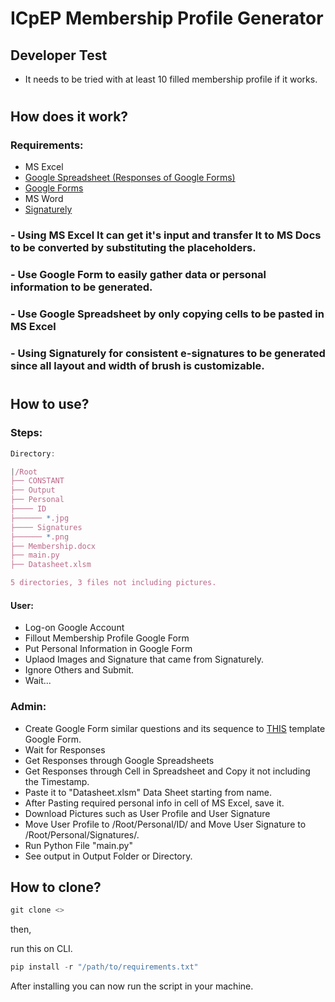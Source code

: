 # ICpEP Membership Profile Generator

## Developer Test
- It needs to be tried with at least 10 filled membership profile if it works.

# 
## How does it work?
### Requirements:
- MS Excel
- [Google Spreadsheet (Responses of Google Forms)](https://docs.google.com/spreadsheets/d/1XmEEnh9Wd3oCinoYBo0pwT3PbWjUFvGjiHf0hEcZg9U/edit?resourcekey&usp=forms_web_b#gid=1708594941)
- [Google Forms](https://docs.google.com/forms/d/1s8AaJSy2avSU80pV6uH1AdfvGnhmsL7igPiskKmrurk/edit)
- MS Word
- [Signaturely](https://signaturely.com/online-signature/draw/)

### - Using MS Excel It can get it's input and transfer It to MS Docs to be converted by substituting the placeholders.
### - Use Google Form to easily gather data or personal information to be generated.
### - Use Google Spreadsheet by only copying cells to be pasted in MS Excel
### - Using Signaturely for consistent e-signatures to be generated since all layout and width of brush is customizable.
#

## How to use?

### Steps:
```js
Directory:

|/Root
├── CONSTANT
├── Output
├── Personal
├──── ID
├────── *.jpg
├──── Signatures
├────── *.png
├── Membership.docx
├── main.py
├── Datasheet.xlsm

5 directories, 3 files not including pictures.
```

#### User:
- Log-on Google Account
- Fillout Membership Profile Google Form
- Put Personal Information in Google Form
- Uplaod Images and Signature that came from Signaturely.
- Ignore Others and Submit.
- Wait...

### Admin:
- Create Google Form similar questions and its sequence to [THIS](https://docs.google.com/forms/d/1s8AaJSy2avSU80pV6uH1AdfvGnhmsL7igPiskKmrurk/edit#responses) template Google Form.
- Wait for Responses
- Get Responses through Google Spreadsheets
- Get Responses through Cell in Spreadsheet and Copy it not including the Timestamp.
- Paste it to "Datasheet.xlsm" Data Sheet starting from name.
- After Pasting required personal info in cell of MS Excel, save it. 
- Download Pictures such as User Profile and User Signature
- Move User Profile to /Root/Personal/ID/ and Move User Signature to /Root/Personal/Signatures/.
- Run Python File "main.py"
- See output in Output Folder or Directory.


## How to clone?

```js
git clone <>
```

then,

run this on CLI.


```py
pip install -r "/path/to/requirements.txt"
```

After installing you can now run the script in your machine.

